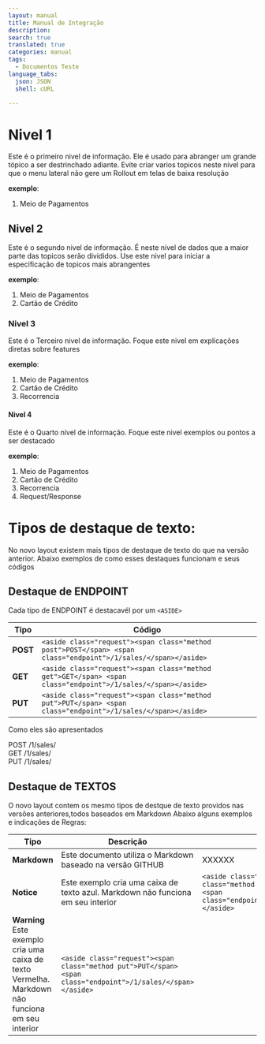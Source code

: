 ```yaml
---
layout: manual
title: Manual de Integração
description:
search: true
translated: true
categories: manual
tags:
  - Documentos Teste
language_tabs:
  json: JSON
  shell: cURL

---
```


# Nivel 1

Este é o primeiro nivel de informação. Ele é usado para abranger um grande tópico a ser destrinchado adiante.
Evite criar varios topicos neste nivel para que o menu lateral não gere um Rollout em telas de baixa resolução

**exemplo**: 

1. Meio de Pagamentos

## Nivel 2

Este é o segundo nivel de informação. É neste nivel de dados que a maior parte das topicos serão divididos. Use este nivel para iniciar a especificação de topicos mais abrangentes

**exemplo**: 

1. Meio de Pagamentos
2. Cartão de Crédito

### Nivel 3

Este é o Terceiro nivel de informação. Foque este nivel em explicações diretas sobre features

**exemplo**: 

1. Meio de Pagamentos
2. Cartão de Crédito
3. Recorrencia

#### Nivel 4

Este é o Quarto nivel de informação. Foque este nivel exemplos ou pontos a ser destacado

**exemplo**: 

1. Meio de Pagamentos
2. Cartão de Crédito
3. Recorrencia
4. Request/Response

# Tipos de destaque de texto:

No novo layout existem mais tipos de destaque de texto do que na versão anterior. Abaixo exemplos de como esses destaques funcionam e seus códigos

## Destaque de ENDPOINT

Cada tipo de ENDPOINT é destacavél por um `<ASIDE>`

|Tipo    |Código                                                                                                          |
|--------|----------------------------------------------------------------------------------------------------------------|
|**POST**| `<aside class="request"><span class="method post">POST</span> <span class="endpoint">/1/sales/</span></aside>` |
|**GET** | `<aside class="request"><span class="method get">GET</span> <span class="endpoint">/1/sales/</span></aside>`   |
|**PUT** | `<aside class="request"><span class="method put">PUT</span> <span class="endpoint">/1/sales/</span></aside>`   |

Como eles são apresentados

<aside class="request"><span class="method post">POST</span> <span class="endpoint">/1/sales/</span></aside>

<aside class="request"><span class="method get">GET</span> <span class="endpoint">/1/sales/</span></aside>

<aside class="request"><span class="method put">PUT</span> <span class="endpoint">/1/sales/</span></aside> 

## Destaque de TEXTOS

O novo layout contem os mesmo tipos de destque de texto providos nas versões anteriores,todos baseados em Markdown
Abaixo alguns exemplos e indicações de Regras:

|Tipo    |Descrição | OBS                                                                                                         |
|--------|----------|----------------------------------------------------------------------------------------------------------------|
|**Markdown**|Este documento utiliza o Markdown baseado na versão GITHUB| XXXXXX|
|**Notice** |Este exemplo cria uma caixa de texto azul. Markdown não funciona em seu interior| `<aside class="request"><span class="method get">GET</span> <span class="endpoint">/1/sales/</span></aside>`   |
|**Warning** Este exemplo cria uma caixa de texto Vermelha. Markdown não funciona em seu interior| `<aside class="request"><span class="method put">PUT</span> <span class="endpoint">/1/sales/</span></aside>`   |




